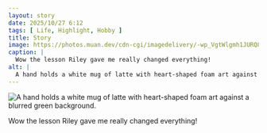 ```yaml
---
layout: story
date: 2025/10/27 6:12
tags: [ Life, Highlight, Hobby ]
title: Story
image: https://photos.muan.dev/cdn-cgi/imagedelivery/-wp_VgtWlgmh1JURQ8t1mg/94d9e3c8-2654-4eb3-d6e5-e7e7d9b5ce00/public
caption: |
  Wow the lesson Riley gave me really changed everything!
alt: |
  A hand holds a white mug of latte with heart-shaped foam art against a blurred green background.
---
```



![A hand holds a white mug of latte with heart-shaped foam art against a blurred green background.](https://photos.muan.dev/cdn-cgi/imagedelivery/-wp_VgtWlgmh1JURQ8t1mg/94d9e3c8-2654-4eb3-d6e5-e7e7d9b5ce00/public)

Wow the lesson Riley gave me really changed everything!
